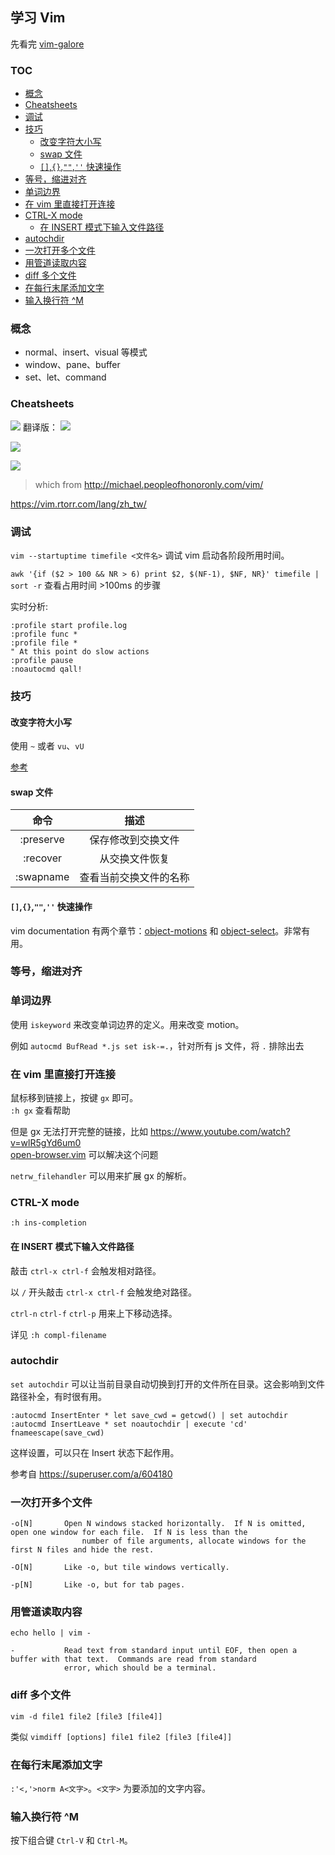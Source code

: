 ## 学习 Vim

先看完 [vim-galore](https://github.com/mhinz/vim-galore)

### TOC

<!-- MarkdownTOC depth=2 GFM -->

- [概念](#概念)
- [Cheatsheets](#cheatsheets)
- [调试](#调试)
- [技巧](#技巧)
    - [改变字符大小写](#改变字符大小写)
    - [swap 文件](#swap-文件)
    - [`[]`,`{}`,`""`,`''` 快速操作](#-快速操作)
- [等号，缩进对齐](#等号缩进对齐)
- [单词边界](#单词边界)
- [在 vim 里直接打开连接](#在-vim-里直接打开连接)
- [CTRL-X mode](#ctrl-x-mode)
    - [在 INSERT 模式下输入文件路径](#在-insert-模式下输入文件路径)
- [autochdir](#autochdir)
- [一次打开多个文件](#一次打开多个文件)
- [用管道读取内容](#用管道读取内容)
- [diff 多个文件](#diff-多个文件)
- [在每行末尾添加文字](#在每行末尾添加文字)
- [输入换行符 ^M](#输入换行符-m)

<!-- /MarkdownTOC -->

### 概念

- normal、insert、visual 等模式
- window、pane、buffer
- set、let、command

### Cheatsheets

![](http://people.csail.mit.edu/vgod/vim/vim-cheat-sheet-en.png)
翻译版：
![](http://blog.vgod.tw.s3.amazonaws.com/wp-content/uploads/2009/12/vim-cheat-sheet-full.png)

![](https://cdn.shopify.com/s/files/1/0165/4168/files/preview.png)

![](http://michael.peopleofhonoronly.com/vim/vim_cheat_sheet_for_programmers_print.png)

> which from http://michael.peopleofhonoronly.com/vim/

https://vim.rtorr.com/lang/zh_tw/


### 调试
`vim --startuptime timefile <文件名>` 调试 vim 启动各阶段所用时间。

`awk '{if ($2 > 100 && NR > 6) print $2, $(NF-1), $NF, NR}' timefile | sort -r`  查看占用时间 >100ms 的步骤

实时分析:

```vim
:profile start profile.log
:profile func *
:profile file *
" At this point do slow actions
:profile pause
:noautocmd qall!
```

### 技巧

#### 改变字符大小写

使用 `~` 或者 `vu`、`vU`

[参考](http://vim.wikia.com/wiki/Switching_case_of_characters)

#### swap 文件

|    命令   |          描述          |
|:---------:|:----------------------:|
| :preserve |   保存修改到交换文件   |
|  :recover |     从交换文件恢复     |
| :swapname | 查看当前交换文件的名称 |

#### `[]`,`{}`,`""`,`''` 快速操作

vim documentation 有两个章节：[object-motions][] 和 [object-select][]。非常有用。

[object-motions]: http://vimdoc.sourceforge.net/htmldoc/motion.html#object-motions
[object-select]: http://vimdoc.sourceforge.net/htmldoc/motion.html#object-select

### 等号，缩进对齐

### 单词边界

使用 `iskeyword` 来改变单词边界的定义。用来改变 motion。

例如 `autocmd BufRead *.js set isk-=.`，针对所有 js 文件，将 `.` 排除出去

### 在 vim 里直接打开连接

鼠标移到链接上，按键 `gx` 即可。  
`:h gx` 查看帮助

但是 gx 无法打开完整的链接，比如 https://www.youtube.com/watch?v=wlR5gYd6um0  
[open-browser.vim](https://github.com/tyru/open-browser.vim) 可以解决这个问题

`netrw_filehandler` 可以用来扩展 gx 的解析。

### CTRL-X mode

`:h ins-completion`

#### 在 INSERT 模式下输入文件路径

敲击 `ctrl-x ctrl-f` 会触发相对路径。

以 `/` 开头敲击 `ctrl-x ctrl-f` 会触发绝对路径。

`ctrl-n` `ctrl-f` `ctrl-p` 用来上下移动选择。

详见 `:h compl-filename`

### autochdir

`set autochdir` 可以让当前目录自动切换到打开的文件所在目录。这会影响到文件路径补全，有时很有用。

```
:autocmd InsertEnter * let save_cwd = getcwd() | set autochdir
:autocmd InsertLeave * set noautochdir | execute 'cd' fnameescape(save_cwd)
```

这样设置，可以只在 Insert 状态下起作用。

参考自 https://superuser.com/a/604180


### 一次打开多个文件

```
-o[N]       Open N windows stacked horizontally.  If N is omitted, open one window for each file.  If N is less than the
                number of file arguments, allocate windows for the first N files and hide the rest.

-O[N]       Like -o, but tile windows vertically.

-p[N]       Like -o, but for tab pages.
```

### 用管道读取内容

`echo hello | vim -`

```
-           Read text from standard input until EOF, then open a buffer with that text.  Commands are read from standard
            error, which should be a terminal.
```

### diff 多个文件

`vim -d file1 file2 [file3 [file4]]`

类似 `vimdiff [options] file1 file2 [file3 [file4]]`

### 在每行末尾添加文字

`:'<,'>norm A<文字>`。`<文字>` 为要添加的文字内容。

### 输入换行符 ^M

按下组合键 `Ctrl-V` 和 `Ctrl-M`。
